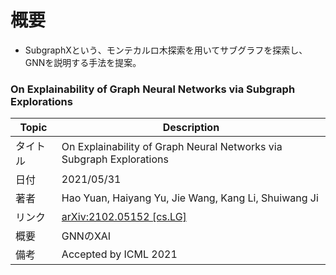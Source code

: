 # 概要
- SubgraphXという、モンテカルロ木探索を用いてサブグラフを探索し、GNNを説明する手法を提案。

### On Explainability of Graph Neural Networks via Subgraph Explorations
|Topic|Description|
|---|---|
|タイトル|On Explainability of Graph Neural Networks via Subgraph Explorations|
|日付|2021/05/31|
|著者|Hao Yuan, Haiyang Yu, Jie Wang, Kang Li, Shuiwang Ji|
|リンク|[arXiv:2102.05152 [cs.LG]](https://arxiv.org/abs/2102.05152)|
|概要|GNNのXAI|
|備考|Accepted by ICML 2021|
